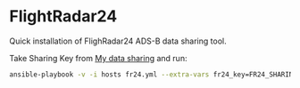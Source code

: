 FlightRadar24
=============

Quick installation of FlighRadar24 ADS-B data sharing tool.

Take Sharing Key from [My data sharing](https://www.flightradar24.com/account/data-sharing) and run:

```bash
ansible-playbook -v -i hosts fr24.yml --extra-vars fr24_key=FR24_SHARING_KEY
```

